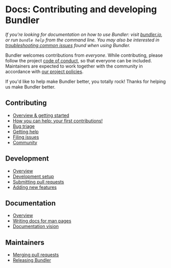 # Docs: Contributing and developing Bundler

_If you're looking for documentation on how to use Bundler: visit [bundler.io](https://bundler.io/), or run `bundle help` from the command line. You may also be interested in [troubleshooting common issues](TROUBLESHOOTING.md) found when using Bundler._

Bundler welcomes contributions from *everyone*. While contributing, please follow the project [code of conduct](https://bundler.io/conduct.html), so that everyone can be included. Maintainers are expected to work together with the community in accordance with [our project policies](POLICIES.md).

If you'd like to help make Bundler better, you totally rock! Thanks for helping us make Bundler better.

## Contributing

* [Overview & getting started](contributing/README.md)
* [How you can help: your first contributions!](contributing/HOW_YOU_CAN_HELP.md)
* [Bug triage](contributing/BUG_TRIAGE.md)
* [Getting help](contributing/GETTING_HELP.md)
* [Filing issues](https://github.com/rubygems/rubygems/issues/new?labels=Bundler&template=bundler-related-issue.md)
* [Community](contributing/COMMUNITY.md)

## Development

* [Overview](development/README.md)
* [Development setup](development/SETUP.md)
* [Submitting pull requests](development/PULL_REQUESTS.md)
* [Adding new features](development/NEW_FEATURES.md)

## Documentation

* [Overview](documentation/README.md)
* [Writing docs for man pages](documentation/WRITING.md)
* [Documentation vision](documentation/VISION.md)

## Maintainers

* [Merging pull requests](playbooks/MERGING_A_PR.md)
* [Releasing Bundler](playbooks/RELEASING.md)
